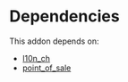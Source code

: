 # Dependencies

This addon depends on:

- [l10n_ch](../../odoo-bringout-oca-ocb-l10n_ch)
- [point_of_sale](../../odoo-bringout-oca-ocb-point_of_sale)

